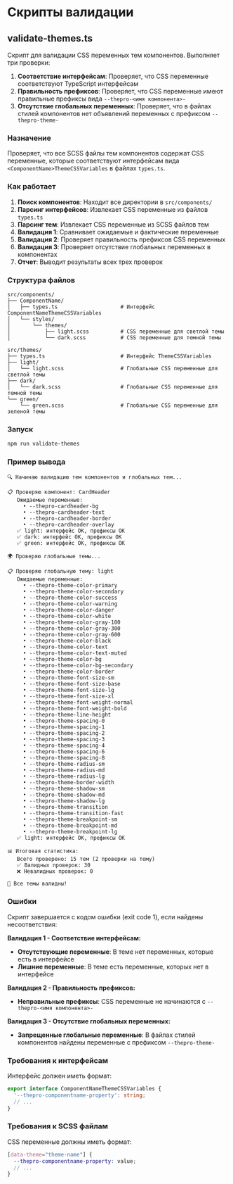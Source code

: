 # Скрипты валидации

## validate-themes.ts

Скрипт для валидации CSS переменных тем компонентов. Выполняет три проверки:

1. **Соответствие интерфейсам**: Проверяет, что CSS переменные соответствуют TypeScript интерфейсам
2. **Правильность префиксов**: Проверяет, что CSS переменные имеют правильные префиксы вида `--thepro-<имя компонента>-`
3. **Отсутствие глобальных переменных**: Проверяет, что в файлах стилей компонентов нет объявлений переменных с префиксом `--thepro-theme-`

### Назначение

Проверяет, что все SCSS файлы тем компонентов содержат CSS переменные, которые соответствуют интерфейсам вида `<ComponentName>ThemeCSSVariables` в файлах `types.ts`.

### Как работает

1. **Поиск компонентов**: Находит все директории в `src/components/`
2. **Парсинг интерфейсов**: Извлекает CSS переменные из файлов `types.ts`
3. **Парсинг тем**: Извлекает CSS переменные из SCSS файлов тем
4. **Валидация 1**: Сравнивает ожидаемые и фактические переменные
5. **Валидация 2**: Проверяет правильность префиксов CSS переменных
6. **Валидация 3**: Проверяет отсутствие глобальных переменных в компонентах
7. **Отчет**: Выводит результаты всех трех проверок

### Структура файлов

```
src/components/
├── ComponentName/
│   ├── types.ts                    # Интерфейс ComponentNameThemeCSSVariables
│   └── styles/
│       └── themes/
│           ├── light.scss          # CSS переменные для светлой темы
│           └── dark.scss           # CSS переменные для темной темы

src/themes/
├── types.ts                        # Интерфейс ThemeCSSVariables
├── light/
│   └── light.scss                  # Глобальные CSS переменные для светлой темы
├── dark/
│   └── dark.scss                   # Глобальные CSS переменные для темной темы
└── green/
    └── green.scss                  # Глобальные CSS переменные для зеленой темы
```

### Запуск

```bash
npm run validate-themes
```

### Пример вывода

```
🔍 Начинаю валидацию тем компонентов и глобальных тем...

📋 Проверяю компонент: CardHeader
   Ожидаемые переменные:
     • --thepro-cardheader-bg
     • --thepro-cardheader-text
     • --thepro-cardheader-border
     • --thepro-cardheader-overlay
   ✅ light: интерфейс OK, префиксы OK
   ✅ dark: интерфейс OK, префиксы OK
   ✅ green: интерфейс OK, префиксы OK

🌍 Проверяю глобальные темы...

📋 Проверяю глобальную тему: light
   Ожидаемые переменные:
     • --thepro-theme-color-primary
     • --thepro-theme-color-secondary
     • --thepro-theme-color-success
     • --thepro-theme-color-warning
     • --thepro-theme-color-danger
     • --thepro-theme-color-white
     • --thepro-theme-color-gray-100
     • --thepro-theme-color-gray-300
     • --thepro-theme-color-gray-600
     • --thepro-theme-color-black
     • --thepro-theme-color-text
     • --thepro-theme-color-text-muted
     • --thepro-theme-color-bg
     • --thepro-theme-color-bg-secondary
     • --thepro-theme-color-border
     • --thepro-theme-font-size-sm
     • --thepro-theme-font-size-base
     • --thepro-theme-font-size-lg
     • --thepro-theme-font-size-xl
     • --thepro-theme-font-weight-normal
     • --thepro-theme-font-weight-bold
     • --thepro-theme-line-height
     • --thepro-theme-spacing-0
     • --thepro-theme-spacing-1
     • --thepro-theme-spacing-2
     • --thepro-theme-spacing-3
     • --thepro-theme-spacing-4
     • --thepro-theme-spacing-6
     • --thepro-theme-spacing-8
     • --thepro-theme-radius-sm
     • --thepro-theme-radius-md
     • --thepro-theme-radius-lg
     • --thepro-theme-border-width
     • --thepro-theme-shadow-sm
     • --thepro-theme-shadow-md
     • --thepro-theme-shadow-lg
     • --thepro-theme-transition
     • --thepro-theme-transition-fast
     • --thepro-theme-breakpoint-sm
     • --thepro-theme-breakpoint-md
     • --thepro-theme-breakpoint-lg
   ✅ light: интерфейс OK, префиксы OK

📊 Итоговая статистика:
   Всего проверено: 15 тем (2 проверки на тему)
   ✅ Валидных проверок: 30
   ❌ Невалидных проверок: 0

🎉 Все темы валидны!
```

### Ошибки

Скрипт завершается с кодом ошибки (exit code 1), если найдены несоответствия:

**Валидация 1 - Соответствие интерфейсам:**
- **Отсутствующие переменные**: В теме нет переменных, которые есть в интерфейсе
- **Лишние переменные**: В теме есть переменные, которых нет в интерфейсе

**Валидация 2 - Правильность префиксов:**
- **Неправильные префиксы**: CSS переменные не начинаются с `--thepro-<имя компонента>-`

**Валидация 3 - Отсутствие глобальных переменных:**
- **Запрещенные глобальные переменные**: В файлах стилей компонентов найдены переменные с префиксом `--thepro-theme-`

### Требования к интерфейсам

Интерфейс должен иметь формат:

```typescript
export interface ComponentNameThemeCSSVariables {
  '--thepro-componentname-property': string;
  // ...
}
```

### Требования к SCSS файлам

CSS переменные должны иметь формат:

```scss
[data-theme="theme-name"] {
  --thepro-componentname-property: value;
  // ...
}
```
